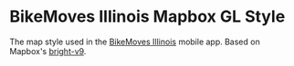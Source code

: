 # BikeMoves Illinois Mapbox GL Style
The map style used in the [BikeMoves Illinois](http://bikemoves.me/)
mobile app. Based on Mapbox's
[bright-v9](https://github.com/mapbox/mapbox-gl-styles).
